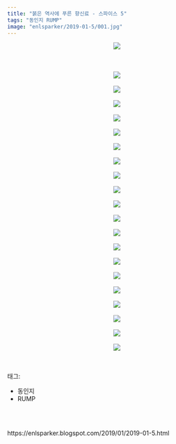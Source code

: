 ```yaml
---
title: "붉은 역사에 푸른 향신료 - 스파이스 5"
tags: "동인지 RUMP"
image: "enlsparker/2019-01-5/001.jpg"
---
```

<div class="article">
<div class="post-body entry-content" id="post-body-7746490589276875261" itemprop="description articleBody">
<div class="separator" style="clear: both; text-align: center;">
<img src="{{ site.nasurl }}/enlsparker/2019-01-5/001.jpg"/></div>
<br/>
<a name="more"></a><br/><br/>
<div class="separator" style="clear: both; text-align: center;">
<img src="{{ site.nasurl }}/enlsparker/2019-01-5/002.jpg"/></div>
<br/>
<div class="separator" style="clear: both; text-align: center;">
<img src="{{ site.nasurl }}/enlsparker/2019-01-5/003.jpg"/></div>
<br/>
<div class="separator" style="clear: both; text-align: center;">
<img src="{{ site.nasurl }}/enlsparker/2019-01-5/004.jpg"/></div>
<br/>
<div class="separator" style="clear: both; text-align: center;">
<img src="{{ site.nasurl }}/enlsparker/2019-01-5/005.jpg"/></div>
<br/>
<div class="separator" style="clear: both; text-align: center;">
<img src="{{ site.nasurl }}/enlsparker/2019-01-5/006.jpg"/></div>
<br/>
<div class="separator" style="clear: both; text-align: center;">
<img src="{{ site.nasurl }}/enlsparker/2019-01-5/007.jpg"/></div>
<br/>
<div class="separator" style="clear: both; text-align: center;">
<img src="{{ site.nasurl }}/enlsparker/2019-01-5/008.jpg"/></div>
<br/>
<div class="separator" style="clear: both; text-align: center;">
<img src="{{ site.nasurl }}/enlsparker/2019-01-5/009.jpg"/></div>
<br/>
<div class="separator" style="clear: both; text-align: center;">
<img src="{{ site.nasurl }}/enlsparker/2019-01-5/010.jpg"/></div>
<br/>
<div class="separator" style="clear: both; text-align: center;">
<img src="{{ site.nasurl }}/enlsparker/2019-01-5/011.jpg"/></div>
<br/>
<div class="separator" style="clear: both; text-align: center;">
<img src="{{ site.nasurl }}/enlsparker/2019-01-5/012.jpg"/></div>
<br/>
<div class="separator" style="clear: both; text-align: center;">
<img src="{{ site.nasurl }}/enlsparker/2019-01-5/013.jpg"/></div>
<br/>
<div class="separator" style="clear: both; text-align: center;">
<img src="{{ site.nasurl }}/enlsparker/2019-01-5/014.jpg"/></div>
<br/>
<div class="separator" style="clear: both; text-align: center;">
<img src="{{ site.nasurl }}/enlsparker/2019-01-5/015.jpg"/></div>
<br/>
<div class="separator" style="clear: both; text-align: center;">
<img src="{{ site.nasurl }}/enlsparker/2019-01-5/016.jpg"/></div>
<br/>
<div class="separator" style="clear: both; text-align: center;">
<img src="{{ site.nasurl }}/enlsparker/2019-01-5/017.jpg"/></div>
<br/>
<div class="separator" style="clear: both; text-align: center;">
<img src="{{ site.nasurl }}/enlsparker/2019-01-5/018.jpg"/></div>
<br/>
<div class="separator" style="clear: both; text-align: center;">
<img src="{{ site.nasurl }}/enlsparker/2019-01-5/019.jpg"/></div>
<br/>
<div class="separator" style="clear: both; text-align: center;">
<img src="{{ site.nasurl }}/enlsparker/2019-01-5/020.jpg"/></div>
<br/>
<div class="separator" style="clear: both; text-align: center;">
<img src="{{ site.nasurl }}/enlsparker/2019-01-5/021.jpg"/></div>
<br/>
<div style="clear: both;"></div>
</div></div><br/>
<div class="tagTrail">
<p>태그: </p>
<ul>
<li>동인지</li>
<li>RUMP</li>
</ul>
</div><br/>

<br/>
<p id="refer">https://enlsparker.blogspot.com/2019/01/2019-01-5.html</p>
<br/>
